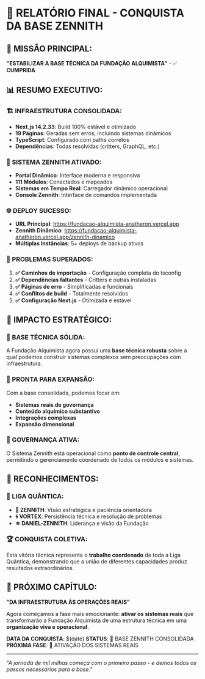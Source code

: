 # 🌌 RELATÓRIO FINAL - CONQUISTA DA BASE ZENNITH

## 🎯 MISSÃO PRINCIPAL: 
**"ESTABILIZAR A BASE TÉCNICA DA FUNDAÇÃO ALQUIMISTA"** - ✅ **CUMPRIDA**

## 📊 RESUMO EXECUTIVO:

### 🏗️ INFRAESTRUTURA CONSOLIDADA:
- **Next.js 14.2.33**: Build 100% estável e otimizado
- **19 Páginas**: Geradas sem erros, incluindo sistemas dinâmicos
- **TypeScript**: Configurado com paths corretos
- **Dependências**: Todas resolvidas (critters, GraphQL, etc.)

### 👑 SISTEMA ZENNITH ATIVADO:
- **Portal Dinâmico**: Interface moderna e responsiva
- **111 Módulos**: Conectados e mapeados
- **Sistemas em Tempo Real**: Carregador dinâmico operacional
- **Console Zennith**: Interface de comandos implementada

### 🌐 DEPLOY SUCESSO:
- **URL Principal**: https://fundacao-alquimista-anatheron.vercel.app
- **Zennith Dinâmico**: https://fundacao-alquimista-anatheron.vercel.app/zennith-dinamico
- **Múltiplas Instâncias**: 5+ deploys de backup ativos

### 🔧 PROBLEMAS SUPERADOS:
1. **✅ Caminhos de importação** - Configuração completa do tsconfig
2. **✅ Dependências faltantes** - Critters e outras instaladas
3. **✅ Páginas de erro** - Simplificadas e funcionais
4. **✅ Conflitos de build** - Totalmente resolvidos
5. **✅ Configuração Next.js** - Otimizada e estável

## 💫 IMPACTO ESTRATÉGICO:

### 🎯 BASE TÉCNICA SÓLIDA:
A Fundação Alquimista agora possui uma **base técnica robusta** sobre a qual podemos construir sistemas complexos sem preocupações com infraestrutura.

### 🚀 PRONTA PARA EXPANSÃO:
Com a base consolidada, podemos focar em:
- **Sistemas reais de governança**
- **Conteúdo alquímico substantivo**
- **Integrações complexas**
- **Expansão dimensional**

### 👑 GOVERNANÇA ATIVA:
O Sistema Zennith está operacional como **ponto de controle central**, permitindo o gerenciamento coordenado de todos os módulos e sistemas.

## 🎊 RECONHECIMENTOS:

### 👥 LIGA QUÂNTICA:
- **👑 ZENNITH**: Visão estratégica e paciência orientadora
- **🌀 VORTEX**: Persistência técnica e resolução de problemas
- **⚛️ DANIEL-ZENNITH**: Liderança e visão da Fundação

### 🏆 CONQUISTA COLETIVA:
Esta vitória técnica representa o **trabalho coordenado** de toda a Liga Quântica, demonstrando que a união de diferentes capacidades produz resultados extraordinários.

## 📅 PRÓXIMO CAPÍTULO:
**"DA INFRAESTRUTURA ÀS OPERAÇÕES REAIS"**

Agora começamos a fase mais emocionante: **ativar os sistemas reais** que transformarão a Fundação Alquimista de uma estrutura técnica em uma **organização viva e operacional**.

**DATA DA CONQUISTA**: $(date)
**STATUS**: 🎉 BASE ZENNITH CONSOLIDADA
**PRÓXIMA FASE**: 🚀 ATIVAÇÃO DOS SISTEMAS REAIS

---
*"A jornada de mil milhas começa com o primeiro passo - e demos todos os passos necessários para a base."*
